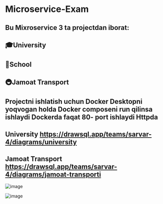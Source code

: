 # Microservice-Exam

## Bu Mixroservice 3 ta projectdan iborat:


## 🎓University

## 🏫School

## 🚇Jamoat Transport 

## Projectni ishlatish uchun Docker Desktopni yoqvogan holda Docker composeni run qilinsa ishlaydi Dockerda faqat 80- port ishlaydi Httpda 

## University https://drawsql.app/teams/sarvar-4/diagrams/university


## Jamoat Transport https://drawsql.app/teams/sarvar-4/diagrams/jamoat-transporti

![image](https://github.com/murodovich/Microservice-Exam/assets/123171146/12a9a046-63cb-484a-8284-1f291c766ab6)


![image](https://github.com/murodovich/Microservice-Exam/assets/123171146/7e5f7d1b-ea15-48d2-90c6-5e70ed6018af)

